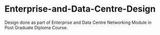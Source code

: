# Enterprise-and-Data-Centre-Design
Design done as part of Enterprise and Data Centre Networking Module in Post Graduate Diploma Course.
